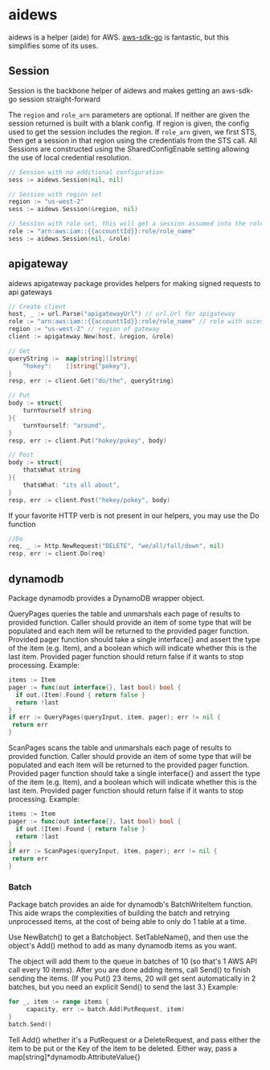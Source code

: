 aidews
======

aidews is a helper (aide) for AWS. [aws-sdk-go](https://github.com/aws/aws-sdk-go) is fantastic, but this simplifies some of its uses.

## Session
Session is the backbone helper of aidews and makes getting an aws-sdk-go session straight-forward

The `region` and `role_arn` parameters are optional. If neither are given the
session returned is built with a blank config. If region is given, the config
used to get the session includes the region. If `role_arn` given, we first STS,
then get a session in that region using the credentials from the STS call.
All Sessions are constructed using the SharedConfigEnable setting allowing
the use of local credential resolution.


``` go
// Session with no additional configuration
sess := aidews.Session(nil, nil)
```

``` go
// Session with region set
region := "us-west-2"
sess := aidews.Session(&region, nil)
```


``` go
// Session with role set, this will get a session assumed into the role passed in
role := "arn:aws:iam::{{accounttId}}:role/role_name"
sess := aidews.Session(nil, &role)
```

## apigateway
aidews apigateway package provides helpers for making signed requests to api gateways

``` go
// Create client
host, _ := url.Parse("apigatewayUrl") // url.Url for apigateway
role := "arn:aws:iam::{{accounttId}}:role/role_name" // role with access to execute api
region := "us-west-2" // region of gateway
client := apigateway.New(host, &region, &role)

// Get
queryString :=  map[string][]string{
	"hokey":    []string{"pokey"},
}
resp, err := client.Get("do/the", queryString)

// Put
body := struct{
    turnYourself string
}{
    turnYourself: "around",
}
resp, err := client.Put("hokey/pokey", body)

// Post
body := struct{
    thatsWhat string
}{
    thatsWhat: "its all about",
}
resp, err := client.Post("hokey/pokey", body)
```

If your favorite HTTP verb is not present in our helpers, you may use the Do function

``` go
//Do
req, _ := http.NewRequest("DELETE", "we/all/fall/down", nil)
resp, err := client.Do(req)
```

## dynamodb

Package dynamodb provides a DynamoDB wrapper object.

QueryPages queries the table and unmarshals each page of results to provided function.
Caller should provide an item of some type that will be populated and each item will be
returned to the provided pager function.
Provided pager function should take a single interface{} and assert the type of the item (e.g. Item),
and a boolean which will indicate whether this is the last item.
Provided pager function should return false if it wants to stop processing.
Example:

```go
items := Item
pager := func(out interface{}, last bool) bool {
  if out.(Item).Found { return false }
  return !last
}
if err := QueryPages(queryInput, item, pager); err != nil {
 return err
}
```

ScanPages scans the table and unmarshals each page of results to provided function.
Caller should provide an item of some type that will be populated and each item will be
returned to the provided pager function.
Provided pager function should take a single interface{} and assert the type of the item (e.g. Item),
and a boolean which will indicate whether this is the last item.
Provided pager function should return false if it wants to stop processing.
Example:

```go
items := Item
pager := func(out interface{}, last bool) bool {
  if out.(Item).Found { return false }
  return !last
}
if err := ScanPages(queryInput, item, pager); err != nil {
 return err
}
```

### Batch

Package batch provides an aide for dynamodb's BatchWriteItem function.
This aide wraps the complexities of building the batch and retrying unprocessed items,
at the cost of being able to only do 1 table at a time.

Use NewBatch() to get a Batchobject. SetTableName(), and then
use the object's Add() method to add as many dynamodb items as you want.

The object will add them to the queue in batches of 10 (so that's 1 AWS API call every 10 items).
After you are done adding items, call Send() to finish sending the items. (If you Put() 23 items,
20 will get sent automatically in 2 batches, but you need an explicit Send() to send the last 3.)
Example:

```go
for _, item := range items {
	 capacity, err := batch.Add(PutRequest, item)
}
batch.Send()
```

Tell Add() whether it's a PutRequest or a DeleteRequest, and pass either the item to be put
or the Key of the item to be deleted. Either way, pass a map[string]*dynamodb.AttributeValue{}
